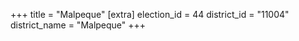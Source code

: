 +++
title = "Malpeque"
[extra]
election_id = 44
district_id = "11004"
district_name = "Malpeque"
+++
